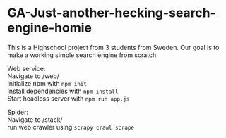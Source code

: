# GA-Just-another-hecking-search-engine-homie
This is a Highschool project from 3 students from Sweden. Our goal is to make a working simple search engine from scratch. 

Web service:  
Navigate to /web/  
Initialize npm with ``npm init``  
Install dependencies with ``npm install``  
Start headless server with ``npm run app.js``  

Spider:  
Navigate to /stack/  
run web crawler using ``scrapy crawl scrape``  
